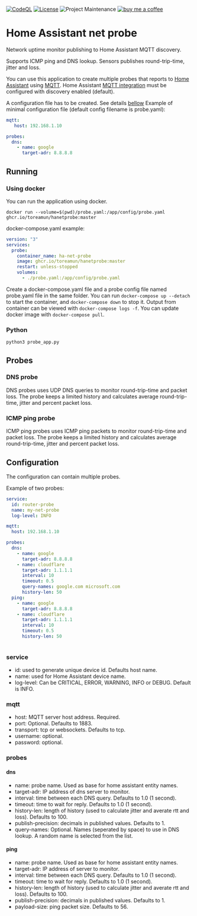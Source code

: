 [![CodeQL](https://github.com/toreamun/hanetprobe/actions/workflows/codeql.yml/badge.svg?style=for-the-badge)](https://github.com/toreamun/hanetprobe/actions/workflows/codeql.yml)
[![License](https://img.shields.io/github/license/toreamun/hanetprobe?style=for-the-badge)](LICENSE)
![Project Maintenance](https://img.shields.io/badge/maintainer-Tore%20Amundsen%20%40toreamun-blue.svg?style=for-the-badge)
[![buy me a coffee](https://img.shields.io/badge/If%20you%20like%20it-Buy%20me%20a%20coffee-orange.svg?style=for-the-badge)](https://www.buymeacoffee.com/toreamun)

# Home Assistant net probe
Network uptime monitor publishing to Home Assistant MQTT discovery.

Supports ICMP ping and DNS lookup. Sensors publishes round-trip-time, jitter and loss.

You can use this application to create multiple probes that reports to [Home Assistant](https://www.home-assistant.io) using [MQTT](https://mqtt.org/). 
Home Assistant [MQTT integration](https://www.home-assistant.io/integrations/mqtt/) must be configured with discovery enabled (default).

A configuration file has to be created. See details [bellow](#configuration)
Example of minimal configuration file (default config filename is probe.yaml):


```yaml
mqtt:
   host: 192.168.1.10

probes:
  dns:
    - name: google
      target-adr: 8.8.8.8
```

## Running
### Using docker
You can run the application using docker. 
```console
docker run --volume=$(pwd)/probe.yaml:/app/config/probe.yaml ghcr.io/toreamun/hanetprobe:master
```

docker-compose.yaml example:
```yaml
version: "3"
services:
  probe:
    container_name: ha-net-probe
    image: ghcr.io/toreamun/hanetprobe:master
    restart: unless-stopped
    volumes:
      - ./probe.yaml:/app/config/probe.yaml
```

Create a docker-compose.yaml file and a probe config file named probe.yaml file in the same folder. You can run `docker-compose up --detach` to start the container, and `docker-compose down` to stop it. Output from container can be viewed with `docker-compose logs -f`. You can update docker image with `docker-compose pull`.

### Python
```console
python3 probe_app.py
```

## Probes
### DNS probe
DNS probes uses UDP DNS queries to monitor round-trip-time and packet loss. The probe keeps a limited history and calculates average round-trip-time, jitter and percent packet loss.

### ICMP ping probe
ICMP ping probes uses ICMP ping packets to monitor round-trip-time and packet loss. The probe keeps a limited history and calculates average round-trip-time, jitter and percent packet loss.


## Configuration
The configuration can contain multiple probes.

Example of two probes:
```yaml
service:
  id: router-probe
  name: my-net-probe
  log-level: INFO

mqtt:
  host: 192.168.1.10

probes:
  dns:
    - name: google
      target-adr: 8.8.8.8
    - name: cloudflare
      target-adr: 1.1.1.1
      interval: 10
      timeout: 0.5
      query-names: google.com microsoft.com
      history-len: 50
  ping:
    - name: google
      target-adr: 8.8.8.8
    - name: cloudflare
      target-adr: 1.1.1.1
      interval: 10
      timeout: 0.5
      history-len: 50
      
```

### service
- id: used to generate unique device id. Defaults host name.
- name: used for Home Assistant device name.
- log-level: Can be CRITICAL, ERROR, WARNING, INFO or DEBUG. Default is INFO.

### mqtt
- host: MQTT server host address. Required.
- port: Optional. Defaults to 1883.
- transport: tcp or websockets. Defaults to tcp.
- username: optional.
- password: optional.

### probes
#### dns
- name: probe name. Used as base for home assistant entity names.
- target-adr: IP address of dns server to monitor.
- interval: time between each DNS query. Defaults to 1.0 (1 second).
- timeout: time to wait for reply. Defaults to 1.0 (1 second).
- history-len: length of history (used to calculate jitter and averate rtt and loss). Defaults to  100.
- publish-precision: decimals in published values. Defaults to 1.
- query-names: Optional. Names (seperated by space) to use in DNS lookup. A random name is selected from the list.

#### ping
- name: probe name. Used as base for home assistant entity names.
- target-adr: IP address of server to monitor.
- interval: time between each DNS query. Defaults to 1.0 (1 second).
- timeout: time to wait for reply. Defaults to 1.0 (1 second).
- history-len: length of history (used to calculate jitter and averate rtt and loss). Defaults to  100.
- publish-precision: decimals in published values. Defaults to 1.
- payload-size: ping packet size. Defaults to 56.
